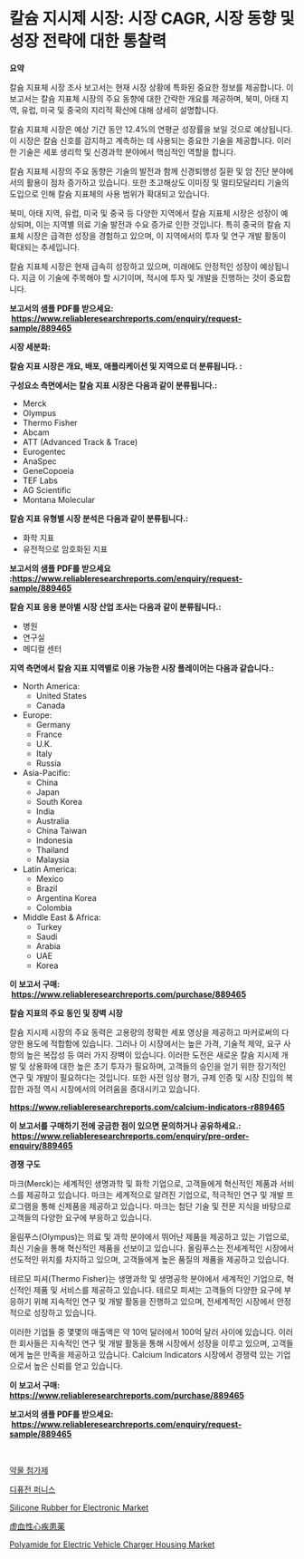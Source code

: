 <p><h1>칼슘 지시제 시장: 시장 CAGR, 시장 동향 및 성장 전략에 대한 통찰력</h1></p><p><strong>요약</strong></p>
<p><p>칼슘 지표체 시장 조사 보고서는 현재 시장 상황에 특화된 중요한 정보를 제공합니다. 이 보고서는 칼슘 지표체 시장의 주요 동향에 대한 간략한 개요를 제공하며, 북미, 아태 지역, 유럽, 미국 및 중국의 지리적 확산에 대해 상세히 설명합니다. </p><p>칼슘 지표체 시장은 예상 기간 동안 12.4%의 연평균 성장률을 보일 것으로 예상됩니다. 이 시장은 칼슘 신호를 감지하고 계측하는 데 사용되는 중요한 기술을 제공합니다. 이러한 기술은 세포 생리학 및 신경과학 분야에서 핵심적인 역할을 합니다.</p><p>칼슘 지표체 시장의 주요 동향은 기술의 발전과 함께 신경퇴행성 질환 및 암 진단 분야에서의 활용이 점차 증가하고 있습니다. 또한 초고해상도 이미징 및 멀티모달리티 기술의 도입으로 인해 칼슘 지표체의 사용 범위가 확대되고 있습니다.</p><p>북미, 아태 지역, 유럽, 미국 및 중국 등 다양한 지역에서 칼슘 지표체 시장은 성장이 예상되며, 이는 지역별 의료 기술 발전과 수요 증가로 인한 것입니다. 특히 중국의 칼슘 지표체 시장은 급격한 성장을 경험하고 있으며, 이 지역에서의 투자 및 연구 개발 활동이 확대되는 추세입니다.</p><p>칼슘 지표체 시장은 현재 급속히 성장하고 있으며, 미래에도 안정적인 성장이 예상됩니다. 지금 이 기술에 주목해야 할 시기이며, 적시에 투자 및 개발을 진행하는 것이 중요합니다.</p></p>
<p><strong>보고서의 샘플 PDF를 받으세요: &nbsp;<a href="https://www.reliableresearchreports.com/enquiry/request-sample/889465">https://www.reliableresearchreports.com/enquiry/request-sample/889465</a></strong></p>
<p><strong>시장 세분화:</strong></p>
<p><strong> 칼슘 지표 시장은 개요, 배포, 애플리케이션 및 지역으로 더 분류됩니다. :</strong></p>
<p><strong>구성요소 측면에서는 칼슘 지표 시장은 다음과 같이 분류됩니다.:</strong></p>
<p><ul><li>Merck</li><li>Olympus</li><li>Thermo Fisher</li><li>Abcam</li><li>ATT (Advanced Track & Trace)</li><li>Eurogentec</li><li>AnaSpec</li><li>GeneCopoeia</li><li>TEF Labs</li><li>AG Scientific</li><li>Montana Molecular</li></ul></p>
<p><strong> 칼슘 지표 유형별 시장 분석은 다음과 같이 분류됩니다.:</strong></p>
<p><ul><li>화학 지표</li><li>유전적으로 암호화된 지표</li></ul></p>
<p><strong>보고서의 샘플 PDF를 받으세요 :<a href="https://www.reliableresearchreports.com/enquiry/request-sample/889465">https://www.reliableresearchreports.com/enquiry/request-sample/889465</a></strong></p>
<p><strong> 칼슘 지표 응용 분야별 시장 산업 조사는 다음과 같이 분류됩니다.:</strong></p>
<p><ul><li>병원</li><li>연구실</li><li>메디컬 센터</li></ul></p>
<p><strong>지역 측면에서 칼슘 지표 지역별로 이용 가능한 시장 플레이어는 다음과 같습니다.:</strong></p>
<p><ul>
    <li>
        North America:
        <ul>
            <li>United States</li>
            <li>Canada</li>
        </ul>
    </li>
    <li>
        Europe:
        <ul>
            <li>Germany</li>
            <li>France</li>
            <li>U.K.</li>
            <li>Italy</li>
            <li>Russia</li>
        </ul>
    </li>
    <li>
        Asia-Pacific:
        <ul>
            <li>China</li>
            <li>Japan</li>
            <li>South Korea</li>
            <li>India</li>
            <li>Australia</li>
            <li>China Taiwan</li>
            <li>Indonesia</li>
            <li>Thailand</li>
            <li>Malaysia</li>
        </ul>
    </li>
    <li>
        Latin America:
        <ul>
            <li>Mexico</li>
            <li>Brazil</li>
            <li>Argentina Korea</li>
            <li>Colombia</li>
        </ul>
    </li>
    <li>
        Middle East & Africa:
        <ul>
            <li>Turkey</li>
            <li>Saudi</li>
            <li>Arabia</li>
            <li>UAE</li>
            <li>Korea</li>
        </ul>
    </li>
    </ul></p>
<p><strong>이 보고서 구매: &nbsp;<a href="https://www.reliableresearchreports.com/purchase/889465">https://www.reliableresearchreports.com/purchase/889465</a></strong></p>
<p><strong>칼슘 지표의 주요 동인 및 장벽 시장</strong></p>
<p><p>칼슘 지시제 시장의 주요 동력은 고용량의 정확한 세포 영상을 제공하고 마커로써의 다양한 용도에 적합함에 있습니다. 그러나 이 시장에서는 높은 가격, 기술적 제약, 요구 사항의 높은 복잡성 등 여러 가지 장벽이 있습니다. 이러한 도전은 새로운 칼슘 지시제 개발 및 상용화에 대한 높은 초기 투자가 필요하며, 고객들의 승인을 얻기 위한 장기적인 연구 및 개발이 필요하다는 것입니다. 또한 사전 임상 평가, 규제 인증 및 시장 진입의 복잡한 과정 역시 시장에서의 어려움을 증대시키고 있습니다.</p></p>
<p><strong><a href="https://www.reliableresearchreports.com/calcium-indicators-r889465">https://www.reliableresearchreports.com/calcium-indicators-r889465</a></strong></p>
<p><strong>이 보고서를 구매하기 전에 궁금한 점이 있으면 문의하거나 공유하세요.: &nbsp;<a href="https://www.reliableresearchreports.com/enquiry/pre-order-enquiry/889465">https://www.reliableresearchreports.com/enquiry/pre-order-enquiry/889465</a></strong></p>
<p><strong>경쟁 구도</strong></p>
<p><p>마크(Merck)는 세계적인 생명과학 및 화학 기업으로, 고객들에게 혁신적인 제품과 서비스를 제공하고 있습니다. 마크는 세계적으로 알려진 기업으로, 적극적인 연구 및 개발 프로그램을 통해 신제품을 제공하고 있습니다. 마크는 첨단 기술 및 전문 지식을 바탕으로 고객들의 다양한 요구에 부응하고 있습니다.</p><p>올림푸스(Olympus)는 의료 및 과학 분야에서 뛰어난 제품을 제공하고 있는 기업으로, 최신 기술을 통해 혁신적인 제품을 선보이고 있습니다. 올림푸스는 전세계적인 시장에서 선도적인 위치를 차지하고 있으며, 고객들에게 높은 품질의 제품을 제공하고 있습니다.</p><p>테르모 피셔(Thermo Fisher)는 생명과학 및 생명공학 분야에서 세계적인 기업으로, 혁신적인 제품 및 서비스를 제공하고 있습니다. 테르모 피셔는 고객들의 다양한 요구에 부응하기 위해 지속적인 연구 및 개발 활동을 진행하고 있으며, 전세계적인 시장에서 안정적으로 성장하고 있습니다.</p><p>이러한 기업들 중 몇몇의 매출액은 약 10억 달러에서 100억 달러 사이에 있습니다. 이러한 회사들은 지속적인 연구 및 개발 활동을 통해 시장에서 성장을 이루고 있으며, 고객들에게 높은 만족을 제공하고 있습니다. Calcium Indicators 시장에서 경쟁력 있는 기업으로서 높은 신뢰를 얻고 있습니다.</p></p>
<p><strong>이 보고서 구매: &nbsp; <a href="https://www.reliableresearchreports.com/purchase/889465">https://www.reliableresearchreports.com/purchase/889465</a></strong></p>
<p><strong>보고서의 샘플 PDF를 받으세요: &nbsp;<a href="https://www.reliableresearchreports.com/enquiry/request-sample/889465">https://www.reliableresearchreports.com/enquiry/request-sample/889465</a></strong><strong></strong></p>
<p>&nbsp;</p>
<p><p><a href="https://medium.com/@heatherelasquez5675/%EC%95%BD%EC%A0%9C-%EB%B6%80%EC%9E%AC%EB%A3%8C-%EC%8B%9C%EC%9E%A5%EC%9D%80-2031%EB%85%84%EA%B9%8C%EC%A7%80%EC%9D%98-%EC%8B%9C%EC%9E%A5-%EC%A0%90%EC%9C%A0%EC%9C%A8-%EA%B7%9C%EB%AA%A8-%EB%B0%8F-%EC%98%88%EC%83%81-%EC%98%88%EC%B8%A1%EC%97%90-%EC%B4%88%EC%A0%90%EC%9D%84-%EB%A7%9E%EC%B6%A5%EB%8B%88%EB%8B%A4-cfff190739b9">약물 첨가제</a></p><p><a href="https://medium.com/@genius6587678/%ED%99%95%EC%82%B0%EB%A1%9C-%ED%98%BC%ED%95%A9%EB%A7%89-%EC%8B%9C%EC%9E%A5-%EB%B3%B4%EA%B3%A0%EC%84%9C%EB%8A%94-%EC%9D%B4-%EC%8B%9C%EC%9E%A5%EC%9D%98-%EC%B5%9C%EC%8B%A0-%ED%8A%B8%EB%A0%8C%EB%93%9C%EC%99%80-%EC%84%B1%EC%9E%A5-%EA%B8%B0%ED%9A%8C%EB%A5%BC-%EB%B0%9D%ED%98%80%EB%83%85%EB%8B%88%EB%8B%A4-374712dcad42">디퓨전 퍼니스</a></p><p><a href="https://www.linkedin.com/pulse/silicone-rubber-electronic-market-research-report-key-successful-05vqe?trackingId=W8leblD4NhYAgeYC%2Fxk1lg%3D%3D">Silicone Rubber for Electronic Market</a></p><p><a href="https://medium.com/@queenlitle19361/%E7%B7%8A%E6%80%A5%E6%80%A7%E5%BF%83%E8%87%93%E7%97%85%E8%96%AC%E5%B8%82%E5%A0%B4%E3%81%AF-%E5%B8%82%E5%A0%B4%E3%82%B7%E3%82%A7%E3%82%A2-%E5%B8%82%E5%A0%B4%E3%83%88%E3%83%AC%E3%83%B3%E3%83%89-%E3%81%8A%E3%82%88%E3%81%B3%E5%B8%82%E5%A0%B4%E6%88%90%E9%95%B7%E3%81%AB%E9%96%A2%E3%81%99%E3%82%8B%E6%83%85%E5%A0%B1%E3%82%92%E6%8F%90%E4%BE%9B%E3%81%97%E3%81%BE%E3%81%99-c1ff72c27caa">虚血性心疾患薬</a></p><p><a href="https://www.linkedin.com/pulse/polyamide-electric-vehicle-charger-housing-market-challenges-opportunities-xjvme?trackingId=LOcXsMxfhraYuxXB5%2FqXHw%3D%3D">Polyamide for Electric Vehicle Charger Housing Market</a></p></p>